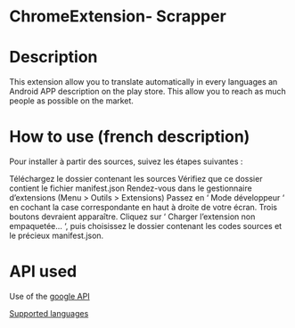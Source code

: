 # ChromeExtension- Scrapper

# Description 
This extension allow you to translate automatically in every languages an Android APP description on the play store. This allow you to reach as much people as possible on the market.

# How to use (french description)

Pour installer à partir des sources, suivez les étapes suivantes :

Téléchargez le dossier contenant les sources
Vérifiez que ce dossier contient le fichier manifest.json
Rendez-vous dans le gestionnaire d’extensions (Menu > Outils > Extensions)
Passez en ‘ Mode développeur ‘ en cochant la case correspondante en haut à droite de votre écran.
Trois boutons devraient apparaître. Cliquez sur ‘ Charger l’extension non empaquetée… ‘, puis choisissez le dossier contenant les codes sources et le précieux manifest.json.

# API used

Use of the [google API](https://cloud.google.com/translate/docs/reference/rest/v2/translate) 

[Supported languages](https://cloud.google.com/translate/docs/languages)

